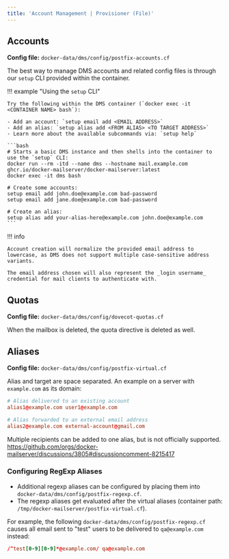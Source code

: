 ```yaml
---
title: 'Account Management | Provisioner (File)'
---
```


## Accounts

**Config file:** `docker-data/dms/config/postfix-accounts.cf`

The best way to manage DMS accounts and related config files is through our `setup` CLI provided within the container.

!!! example "Using the `setup` CLI"

    Try the following within the DMS container (`docker exec -it <CONTAINER NAME> bash`):

    - Add an account: `setup email add <EMAIL ADDRESS>`
    - Add an alias: `setup alias add <FROM ALIAS> <TO TARGET ADDRESS>`
    - Learn more about the available subcommands via: `setup help`

    ```bash
    # Starts a basic DMS instance and then shells into the container to use the `setup` CLI:
    docker run --rm -itd --name dms --hostname mail.example.com ghcr.io/docker-mailserver/docker-mailserver:latest
    docker exec -it dms bash

    # Create some accounts:
    setup email add john.doe@example.com bad-password
    setup email add jane.doe@example.com bad-password

    # Create an alias:
    setup alias add your-alias-here@example.com john.doe@example.com
    ```

!!! info

    Account creation will normalize the provided email address to lowercase, as DMS does not support multiple case-sensitive address variants.

    The email address chosen will also represent the _login username_ credential for mail clients to authenticate with.

## Quotas

**Config file:** `docker-data/dms/config/dovecot-quotas.cf`

When the mailbox is deleted, the quota directive is deleted as well.

## Aliases

**Config file:** `docker-data/dms/config/postfix-virtual.cf`

Alias and target are space separated. An example on a server with `example.com` as its domain:

```cf
# Alias delivered to an existing account
alias1@example.com user1@example.com

# Alias forwarded to an external email address
alias2@example.com external-account@gmail.com
```

Multiple recipients can be added to one alias, but is not officially supported.
https://github.com/orgs/docker-mailserver/discussions/3805#discussioncomment-8215417

### Configuring RegExp Aliases

- Additional regexp aliases can be configured by placing them into `docker-data/dms/config/postfix-regexp.cf`.
- The regexp aliases get evaluated after the virtual aliases (container path: `/tmp/docker-mailserver/postfix-virtual.cf`).

For example, the following `docker-data/dms/config/postfix-regexp.cf` causes all email sent to "test" users to be delivered to `qa@example.com` instead:

```cf
/^test[0-9][0-9]*@example.com/ qa@example.com
```
